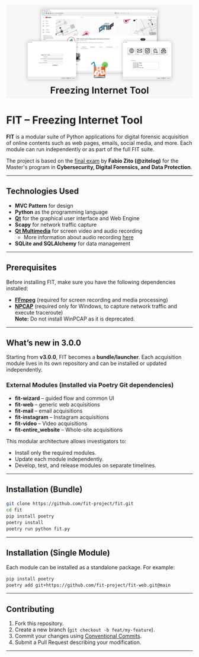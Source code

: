 ![FIT Banner](https://github.com/fit-project/fit-assets/blob/main/fit_assets/branding/banner.png)

# FIT – Freezing Internet Tool

**FIT** is a modular suite of Python applications for digital forensic acquisition of online contents such as web pages, emails, social media, and more. Each module can run independently or as part of the full FIT suite.

The project is based on the [final exam](https://github.com/zitelog/fit) by **Fabio Zito (@zitelog)** for the Master's program in **Cybersecurity, Digital Forensics, and Data Protection**.

---

## Technologies Used
- **MVC Pattern** for design
- **Python** as the programming language
- **[Qt](https://www.qt.io/download-open-source)** for the graphical user interface and Web Engine
- **Scapy** for network traffic capture
- **[Qt Multimedia](https://doc.qt.io/qt-6/qtmultimedia-index.html)** for screen video and audio recording
  - More information about audio recording [here](https://github.com/fit-project/fit/wiki/Screen-recording-audio-management)
- **SQLite and SQLAlchemy** for data management

---

## Prerequisites
Before installing FIT, make sure you have the following dependencies installed:

- **[FFmpeg](https://ffmpeg.org/download.html)** (required for screen recording and media processing)
- **[NPCAP](https://npcap.com/dist/)** (required only for Windows, to capture network traffic and execute traceroute)  
  **Note:** Do not install WinPCAP as it is deprecated.

---

## What’s new in 3.0.0

Starting from **v3.0.0**, FIT becomes a **bundle/launcher**. Each acquisition module lives in its own repository and can be installed or updated independently.

### External Modules (installed via Poetry Git dependencies)
- **fit-wizard** – guided flow and common UI
- **fit-web** – generic web acquisitions
- **fit-mail** – email acquisitions
- **fit-instagram** – Instagram acquisitions
- **fit-video** – Video acquisitions
- **fit-entire_website** – Whole-site acquisitions

This modular architecture allows investigators to:
- Install only the required modules.
- Update each module independently.
- Develop, test, and release modules on separate timelines.

---

## Installation (Bundle)

```bash
git clone https://github.com/fit-project/fit.git
cd fit
pip install poetry
poetry install
poetry run python fit.py
```

---

## Installation (Single Module)

Each module can be installed as a standalone package. For example:

```bash
pip install poetry
poetry add git+https://github.com/fit-project/fit-web.git@main
```

---

## Contributing
1. Fork this repository.  
2. Create a new branch (`git checkout -b feat/my-feature`).  
3. Commit your changes using [Conventional Commits](https://www.conventionalcommits.org/en/v1.0.0/).  
4. Submit a Pull Request describing your modification.

---